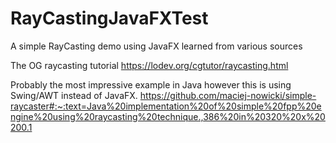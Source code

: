# RayCastingJavaFXTest
A simple RayCasting demo using JavaFX learned from various sources

The OG raycasting tutorial
https://lodev.org/cgtutor/raycasting.html

Probably the most impressive example in Java however this is using Swing/AWT instead of JavaFX.
https://github.com/maciej-nowicki/simple-raycaster#:~:text=Java%20implementation%20of%20simple%20fpp%20engine%20using%20raycasting%20technique.,386%20in%20320%20x%20200.1
